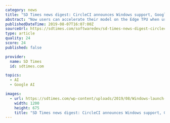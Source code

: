 ```yaml
---
category: news
title: "SD Times news digest: CircleCI announces Windows support, Google Coral summer updates, and dotData improvements"
abstract: "Now users can accelerate their model on the Edge TPU when using the TensorFLow Lite interpreter API. The detailed list of updates is available here. Google partners with Arm to improve Android ..."
publishedDateTime: 2019-08-07T16:07:00Z
sourceUrl: https://sdtimes.com/softwaredev/sd-times-news-digest-circleci-announces-windows-support-google-coral-summer-updates-and-dotdata-improvements/
type: article
quality: 24
score: 24
published: false

provider:
  name: SD Times
  id: sdtimes.com

topics:
  - AI
  - Google AI

images:
  - url: https://sdtimes.com/wp-content/uploads/2019/08/Windows-launch-illustration.jpg
    width: 1200
    height: 675
    title: "SD Times news digest: CircleCI announces Windows support, Google Coral summer updates, and dotData improvements"
---
```

